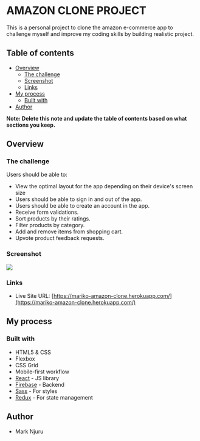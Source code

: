 # AMAZON CLONE PROJECT

This is a personal project to clone the amazon e-commerce app to challenge myself and improve my coding skills by building realistic project.

## Table of contents

- [Overview](#overview)
  - [The challenge](#the-challenge)
  - [Screenshot](#screenshot)
  - [Links](#links)
- [My process](#my-process)
  - [Built with](#built-with)
- [Author](#author)

**Note: Delete this note and update the table of contents based on what sections you keep.**

## Overview

### The challenge

Users should be able to:

- View the optimal layout for the app depending on their device's screen size
- Users should be able to sign in and out of the app.
- Users should be able to create an account in the app.
- Receive form validations.
- Sort products by their ratings.
- Filter products by category.
- Add and remove items from shopping cart.
- Upvote product feedback requests.

### Screenshot

![](/screenshots/laptop.png)

### Links

- Live Site URL: [https://mariko-amazon-clone.herokuapp.com/](https://mariko-amazon-clone.herokuapp.com/)

## My process

### Built with

- HTML5 & CSS
- Flexbox
- CSS Grid
- Mobile-first workflow
- [React](https://reactjs.org/) - JS library
- [Firebase](https://firebase.google.com/) - Backend
- [Sass](https://sass-lang.com/) - For styles
- [Redux](https://sass-lang.com/) - For state management

## Author

- Mark Njuru
